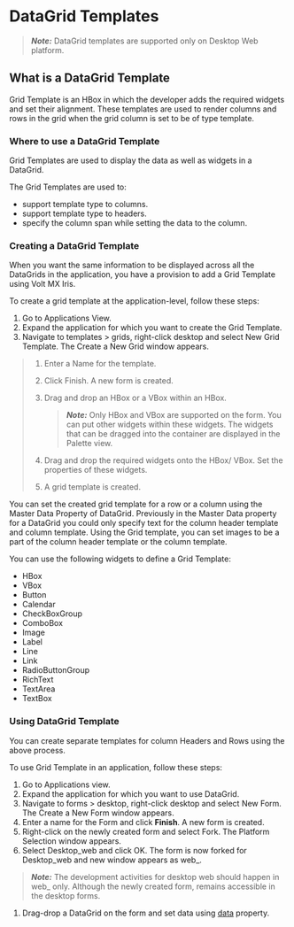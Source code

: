                                


DataGrid Templates
==================

> **_Note:_** DataGrid templates are supported only on Desktop Web platform.

What is a DataGrid Template
---------------------------

Grid Template is an HBox in which the developer adds the required widgets and set their alignment. These templates are used to render columns and rows in the grid when the grid column is set to be of type template.

### Where to use a DataGrid Template

Grid Templates are used to display the data as well as widgets in a DataGrid.

The Grid Templates are used to:

*   support template type to columns.
*   support template type to headers.
*   specify the column span while setting the data to the column.

### Creating a DataGrid Template

When you want the same information to be displayed across all the DataGrids in the application, you have a provision to add a Grid Template using Volt MX Iris.

To create a grid template at the application-level, follow these steps:

1.  Go to Applications View.
2.  Expand the application for which you want to create the Grid Template.
3.  Navigate to templates > grids, right-click desktop and select New Grid Template. The Create a New Grid window appears.

> 1.  Enter a Name for the template.
> 2.  Click Finish. A new form is created.
> 3.  Drag and drop an HBox or a VBox within an HBox.
>     
>     > **_Note:_** Only HBox and VBox are supported on the form. You can put other widgets within these widgets. The widgets that can be dragged into the container are displayed in the Palette view.
>     
> 4.  Drag and drop the required widgets onto the HBox/ VBox. Set the properties of these widgets.
> 5.  A grid template is created.

You can set the created grid template for a row or a column using the Master Data Property of DataGrid. Previously in the Master Data property for a DataGrid you could only specify text for the column header template and column template. Using the Grid template, you can set images to be a part of the column header template or the column template.

You can use the following widgets to define a Grid Template:

*   HBox
*   VBox
*   Button
*   Calendar
*   CheckBoxGroup
*   ComboBox
*   Image
*   Label
*   Line
*   Link
*   RadioButtonGroup
*   RichText
*   TextArea
*   TextBox

### Using DataGrid Template

You can create separate templates for column Headers and Rows using the above process.

To use Grid Template in an application, follow these steps:

1.  Go to Applications view.
2.  Expand the application for which you want to use DataGrid.
3.  Navigate to forms > desktop, right-click desktop and select New Form. The Create a New Form window appears.
4.  Enter a name for the Form and click **Finish**. A new form is created.
5.  Right-click on the newly created form and select Fork. The Platform Selection window appears.
6.  Select Desktop\_web and click OK. The form is now forked for Desktop\_web and new window appears as web\_<formname>.

> **_Note:_** The development activities for desktop web should happen in web\_<formname> only. Although the newly created form, remains accessible in the desktop forms.

1.  Drag-drop a DataGrid on the form and set data using [data](DataGrid_Properties.md#data) property.

